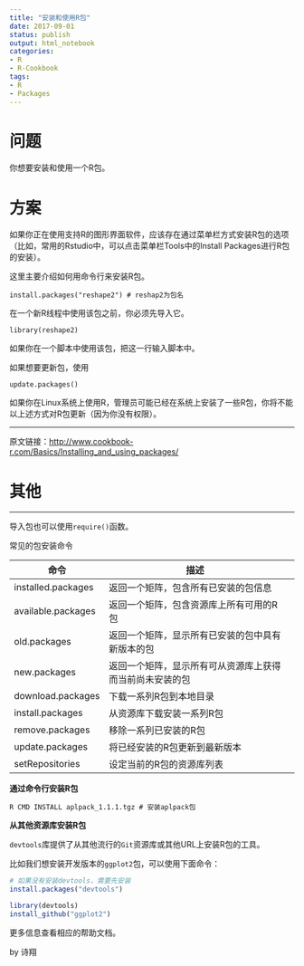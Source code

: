 ```yaml
---
title: "安装和使用R包"
date: 2017-09-01
status: publish
output: html_notebook
categories: 
- R
- R-Cookbook
tags:
- R
- Packages
---
```

 
 
# 问题
 
你想要安装和使用一个R包。
 
<!-- more -->
 
# 方案
 
如果你正在使用支持R的图形界面软件，应该存在通过菜单栏方式安装R包的选项（比如，常用的Rstudio中，可以点击菜单栏Tools中的Install Packages进行R包的安装）。
 
这里主要介绍如何用命令行来安装R包。
 
```
install.packages("reshape2") # reshap2为包名
```
 
在一个新R线程中使用该包之前，你必须先导入它。
 
```
library(reshape2)
```
如果你在一个脚本中使用该包，把这一行输入脚本中。
 
如果想要更新包，使用
```
update.packages()
```
 
如果你在Linux系统上使用R，管理员可能已经在系统上安装了一些R包，你将不能以上述方式对R包更新（因为你没有权限）。
 
********
 
原文链接：<http://www.cookbook-r.com/Basics/Installing_and_using_packages/>
 
# 其他
 
***
导入包也可以使用`require()`函数。



常见的包安装命令

| 命令                 | 描述                           |      |
| ------------------ | ---------------------------- | ---- |
| installed.packages | 返回一个矩阵，包含所有已安装的包信息           |      |
| available.packages | 返回一个矩阵，包含资源库上所有可用的R包         |      |
| old.packages       | 返回一个矩阵，显示所有已安装的包中具有新版本的包     |      |
| new.packages       | 返回一个矩阵，显示所有可从资源库上获得而当前尚未安装的包 |      |
| download.packages  | 下载一系列R包到本地目录                 |      |
| install.packages   | 从资源库下载安装一系列R包                |      |
| remove.packages    | 移除一系列已安装的R包                  |      |
| update.packages    | 将已经安装的R包更新到最新版本              |      |
| setRepositories    | 设定当前的R包的资源库列表                |      |



**通过命令行安装R包**

```shell
R CMD INSTALL aplpack_1.1.1.tgz # 安装aplpack包
```



**从其他资源库安装R包**

`devtools`库提供了从其他流行的`Git`资源库或其他URL上安装R包的工具。

比如我们想安装开发版本的`ggplot2`包，可以使用下面命令：

```R
# 如果没有安装devtools，需要先安装
install.packages("devtools")

library(devtools)
install_github("ggplot2")
```

更多信息查看相应的帮助文档。
 
by 诗翔
 
